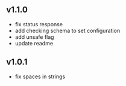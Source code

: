 ## v1.1.0
* fix status response
* add checking schema to set configuration
* add unsafe flag
* update readme
## v1.0.1
* fix spaces in strings
